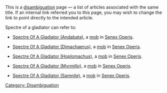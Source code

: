 This is a [disambiguation](:Category:_Disambiguation.md "wikilink") page
— a list of articles associated with the same title. If an internal link
referred you to this page, you may wish to change the link to point
directly to the intended article.

Spectre of a gladiator can refer to:

-   [Spectre Of A Gladiator
    (Andabata)](Spectre_Of_A_Gladiator_(Andabata) "wikilink"), a
    [mob](:Category:_Mobs.md "wikilink") in [Senex
    Operis](:Category:_Senex_Operis.md "wikilink").

<!-- -->

-   [Spectre Of A Gladiator
    (Dimachaerus)](Spectre_Of_A_Gladiator_(Dimachaerus) "wikilink"), a
    [mob](:Category:_Mobs.md "wikilink") in [Senex
    Operis](:Category:_Senex_Operis.md "wikilink").

<!-- -->

-   [Spectre Of A Gladiator
    (Hoplomachus)](Spectre_Of_A_Gladiator_(Hoplomachus) "wikilink"), a
    [mob](:Category:_Mobs.md "wikilink") in [Senex
    Operis](:Category:_Senex_Operis.md "wikilink").

<!-- -->

-   [Spectre Of A Gladiator
    (Myrmillo)](Spectre_Of_A_Gladiator_(Myrmillo) "wikilink"), a
    [mob](:Category:_Mobs.md "wikilink") in [Senex
    Operis](:Category:_Senex_Operis.md "wikilink").

<!-- -->

-   [Spectre Of A Gladiator
    (Samnite)](Spectre_Of_A_Gladiator_(Samnite) "wikilink"), a
    [mob](:Category:_Mobs.md "wikilink") in [Senex
    Operis](:Category:_Senex_Operis.md "wikilink").

[Category: Disambiguation](Category:_Disambiguation "wikilink")
